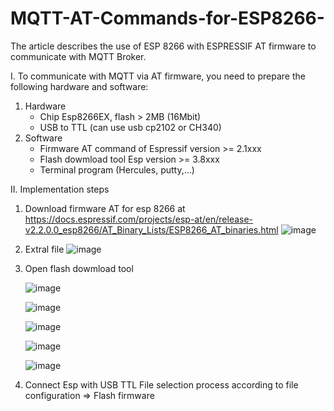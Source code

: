 # MQTT-AT-Commands-for-ESP8266-
The article describes the use of ESP 8266 with ESPRESSIF AT firmware to communicate with MQTT Broker.

I. To communicate with MQTT via AT firmware, you need to prepare the following hardware and software:
  1. Hardware
     - Chip Esp8266EX, flash > 2MB (16Mbit)
     - USB to TTL (can use usb cp2102 or CH340)
  2. Software
     - Firmware AT command of Espressif version >= 2.1xxx
     - Flash dowmload tool Esp version >= 3.8xxx
     - Terminal program (Hercules, putty,...)
    
  
II. Implementation steps
  1. Download firmware AT for esp 8266 at https://docs.espressif.com/projects/esp-at/en/release-v2.2.0.0_esp8266/AT_Binary_Lists/ESP8266_AT_binaries.html
     ![image](https://github.com/user-attachments/assets/879355ac-7d44-4ea0-b87d-83d0e6ec5ec6)

  2. Extral file
     ![image](https://github.com/user-attachments/assets/ce2b6bab-dc1c-43dd-bbb0-2427691db349)

  3. Open flash dowmload tool
     
     ![image](https://github.com/user-attachments/assets/23a502ec-039d-4568-a5cf-c94b3b954289)
     
     ![image](https://github.com/user-attachments/assets/e7dc1ec2-e546-4e14-abba-54c8a7d5f39d)
     
     ![image](https://github.com/user-attachments/assets/d9098abf-d34f-485e-95f5-d9c2815aed2c)
     
     ![image](https://github.com/user-attachments/assets/9872db8b-87e4-40f6-96a0-d1901eb9c350)
     
     ![image](https://github.com/user-attachments/assets/26971ec8-33f7-475b-b122-885e8eb72ed1)

  4. Connect Esp with USB TTL
     File selection process according to file configuration
     => Flash firmware
     

     

     
